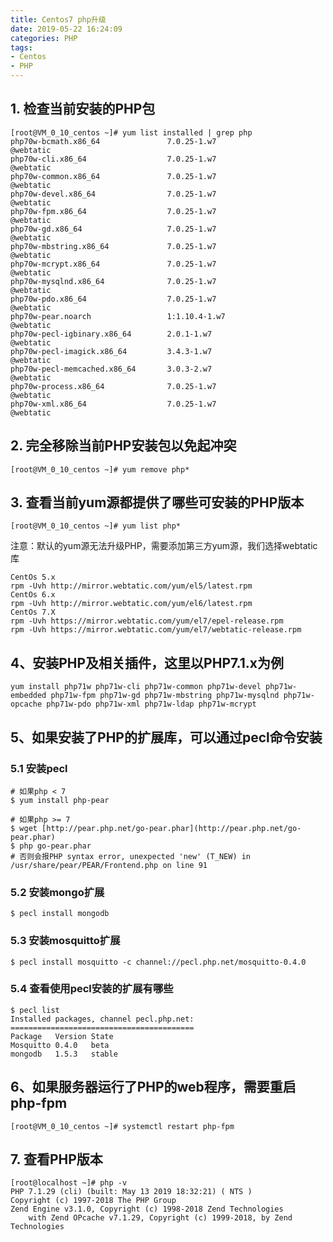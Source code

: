 ```yaml
---
title: Centos7 php升级
date: 2019-05-22 16:24:09
categories: PHP
tags: 
- Centos
- PHP
---
```


## 1. 检查当前安装的PHP包

~~~Shell
[root@VM_0_10_centos ~]# yum list installed | grep php
php70w-bcmath.x86_64               7.0.25-1.w7                 @webtatic
php70w-cli.x86_64                  7.0.25-1.w7                 @webtatic
php70w-common.x86_64               7.0.25-1.w7                 @webtatic
php70w-devel.x86_64                7.0.25-1.w7                 @webtatic
php70w-fpm.x86_64                  7.0.25-1.w7                 @webtatic
php70w-gd.x86_64                   7.0.25-1.w7                 @webtatic
php70w-mbstring.x86_64             7.0.25-1.w7                 @webtatic
php70w-mcrypt.x86_64               7.0.25-1.w7                 @webtatic
php70w-mysqlnd.x86_64              7.0.25-1.w7                 @webtatic
php70w-pdo.x86_64                  7.0.25-1.w7                 @webtatic
php70w-pear.noarch                 1:1.10.4-1.w7               @webtatic
php70w-pecl-igbinary.x86_64        2.0.1-1.w7                  @webtatic
php70w-pecl-imagick.x86_64         3.4.3-1.w7                  @webtatic
php70w-pecl-memcached.x86_64       3.0.3-2.w7                  @webtatic
php70w-process.x86_64              7.0.25-1.w7                 @webtatic
php70w-xml.x86_64                  7.0.25-1.w7                 @webtatic
~~~

## 2. 完全移除当前PHP安装包以免起冲突

~~~shell
[root@VM_0_10_centos ~]# yum remove php*
~~~

## 3. 查看当前yum源都提供了哪些可安装的PHP版本

~~~Shell
[root@VM_0_10_centos ~]# yum list php*
~~~

注意：默认的yum源无法升级PHP，需要添加第三方yum源，我们选择webtatic库

~~~shell
CentOs 5.x
rpm -Uvh http://mirror.webtatic.com/yum/el5/latest.rpm
CentOs 6.x
rpm -Uvh http://mirror.webtatic.com/yum/el6/latest.rpm
CentOs 7.X
rpm -Uvh https://mirror.webtatic.com/yum/el7/epel-release.rpm
rpm -Uvh https://mirror.webtatic.com/yum/el7/webtatic-release.rpm
~~~

## 4、安装PHP及相关插件，这里以PHP7.1.x为例

~~~Shell
yum install php71w php71w-cli php71w-common php71w-devel php71w-embedded php71w-fpm php71w-gd php71w-mbstring php71w-mysqlnd php71w-opcache php71w-pdo php71w-xml php71w-ldap php71w-mcrypt
~~~

## 5、如果安装了PHP的扩展库，可以通过pecl命令安装

### 5.1 安装pecl

~~~Shell
# 如果php < 7
$ yum install php-pear

# 如果php >= 7
$ wget [http://pear.php.net/go-pear.phar](http://pear.php.net/go-pear.phar)
$ php go-pear.phar
# 否则会报PHP syntax error, unexpected 'new' (T_NEW) in /usr/share/pear/PEAR/Frontend.php on line 91
~~~

### 5.2 安装mongo扩展

~~~Shell
$ pecl install mongodb
~~~

### 5.3 安装mosquitto扩展

~~~Shell
$ pecl install mosquitto -c channel://pecl.php.net/mosquitto-0.4.0
~~~

### 5.4 查看使用pecl安装的扩展有哪些

~~~shell
$ pecl list
Installed packages, channel pecl.php.net:
=========================================
Package   Version State
Mosquitto 0.4.0   beta
mongodb   1.5.3   stable
~~~

## 6、如果服务器运行了PHP的web程序，需要重启php-fpm

~~~Shell
[root@VM_0_10_centos ~]# systemctl restart php-fpm
~~~

## 7. 查看PHP版本

~~~shell
[root@localhost ~]# php -v
PHP 7.1.29 (cli) (built: May 13 2019 18:32:21) ( NTS )
Copyright (c) 1997-2018 The PHP Group
Zend Engine v3.1.0, Copyright (c) 1998-2018 Zend Technologies
    with Zend OPcache v7.1.29, Copyright (c) 1999-2018, by Zend Technologies
~~~

